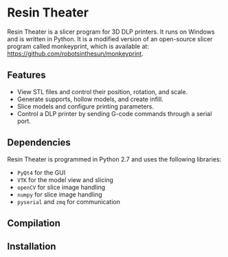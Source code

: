 # Resin Theater
Resin Theater is a slicer program for 3D DLP printers. It runs on Windows and is written in Python. It is a modified version of an open-source slicer program called monkeyprint, which is available at: https://github.com/robotsinthesun/monkeyprint.

## Features
* View STL files and control their position, rotation, and scale.
* Generate supports, hollow models, and create infill.
* Slice models and configure printing parameters.
* Control a DLP printer by sending G-code commands through a serial port.

## Dependencies
Resin Theater is programmed in Python 2.7 and uses the following libraries:
* `PyQt4` for the GUI
* `VTK` for the model view and slicing
* `openCV` for slice image handling
* `numpy` for slice image handling
* `pyserial` and `zmq` for communication

## Compilation


## Installation